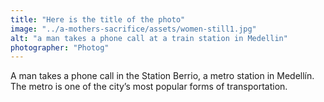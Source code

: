 ```yaml
---
title: "Here is the title of the photo"
image: "../a-mothers-sacrifice/assets/women-still1.jpg"
alt: "a man takes a phone call at a train station in Medellin"
photographer: "Photog"
---
```


A man takes a phone call in the Station Berrio, a metro station in Medellín. The metro is one of the city’s most popular forms of transportation.
